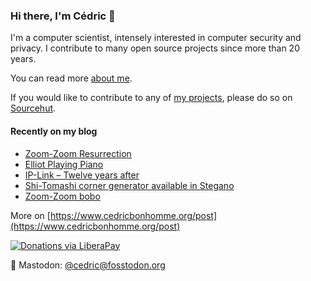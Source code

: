 ### Hi there, I'm Cédric 👋

I'm a computer scientist, intensely interested in computer security and privacy.
I contribute to many open source projects since more than 20 years.

You can read more [about me](https://www.cedricbonhomme.org/about).

If you would like to contribute to any of
[my projects](https://www.cedricbonhomme.org/software), please do so on
[Sourcehut](https://sr.ht/~cedric).


#### Recently on my blog

<!-- blog starts -->
* [Zoom-Zoom Resurrection](https://www.cedricbonhomme.org/2022/02/17/zoom-zoom-resurrection/)
* [Elliot Playing Piano](https://www.cedricbonhomme.org/2022/02/17/elliot-playing-piano/)
* [IP-Link – Twelve years after](https://www.cedricbonhomme.org/2022/01/27/ip-link-twelve-years-after/)
* [Shi-Tomashi corner generator available in Stegano](https://www.cedricbonhomme.org/2021/11/29/shi-tomashi-corner-generator-available-in-stegano/)
* [Zoom-Zoom bobo](https://www.cedricbonhomme.org/2021/09/15/zoom-zoom-bobo/)
<!-- blog ends -->

More on [https://www.cedricbonhomme.org/post](https://www.cedricbonhomme.org/post)

[![Donations via LiberaPay](https://img.shields.io/liberapay/gives/cedricbonhomme.svg?logo=liberapay)](https://liberapay.com/cedricbonhomme)

🐘 Mastodon: [@cedric@fosstodon.org](https://fosstodon.org/@cedric)
